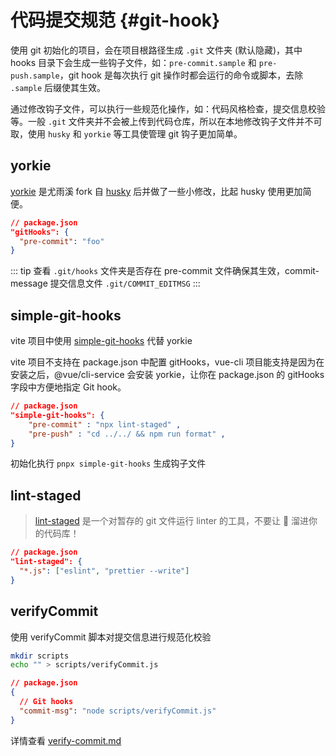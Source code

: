 # 代码提交规范 {#git-hook}

使用 git 初始化的项目，会在项目根路径生成 `.git` 文件夹 (默认隐藏)，其中 hooks 目录下会生成一些钩子文件，如：`pre-commit.sample` 和 `pre-push.sample`，git hook 是每次执行 git 操作时都会运行的命令或脚本，去除 `.sample` 后缀使其生效。

通过修改钩子文件，可以执行一些规范化操作，如：代码风格检查，提交信息校验等。一般 `.git` 文件夹并不会被上传到代码仓库，所以在本地修改钩子文件并不可取，使用 `husky` 和 `yorkie` 等工具使管理 git 钩子更加简单。

## yorkie

[yorkie](https://github.com/yyx990803/yorkie) 是尤雨溪 fork 自 [husky](https://github.com/typicode/husky) 后并做了一些小修改，比起 husky 使用更加简便。

```json
// package.json
"gitHooks": {
  "pre-commit": "foo"
}

```

::: tip
查看 `.git/hooks` 文件夹是否存在 pre-commit 文件确保其生效，commit-message 提交信息文件 `.git/COMMIT_EDITMSG`
:::

## simple-git-hooks

vite 项目中使用 [simple-git-hooks](https://github.com/toplenboren/simple-git-hooks) 代替 yorkie

vite 项目不支持在 package.json 中配置 gitHooks，vue-cli 项目能支持是因为在安装之后，@vue/cli-service 会安装 yorkie，让你在 package.json 的 gitHooks 字段中方便地指定 Git hook。

```json
// package.json
"simple-git-hooks": {
    "pre-commit" : "npx lint-staged" ,
    "pre-push" : "cd ../../ && npm run format" ,
}
```

初始化执行 `pnpx simple-git-hooks` 生成钩子文件

## lint-staged

> [lint-staged](https://github.com/okonet/lint-staged) 是一个对暂存的 git 文件运行 linter 的工具，不要让 💩 溜进你的代码库！

```json
// package.json
"lint-staged": {
  "*.js": ["eslint", "prettier --write"]
}
```

## verifyCommit

使用 verifyCommit 脚本对提交信息进行规范化校验

```sh
mkdir scripts
echo "" > scripts/verifyCommit.js
```

```json
// package.json
{
  // Git hooks
  "commit-msg": "node scripts/verifyCommit.js"
}
```

详情查看 [verify-commit.md](./verify-commit.md)

<!-- prompts 终端提交信息验证
picocolors 终端字符颜色 代替 chalk（5 以上版本需要 import 导入，使用需指定版本到 4.x）
semver 版本范围查看器
execa 在 JS 中执行命令行指令 -->
